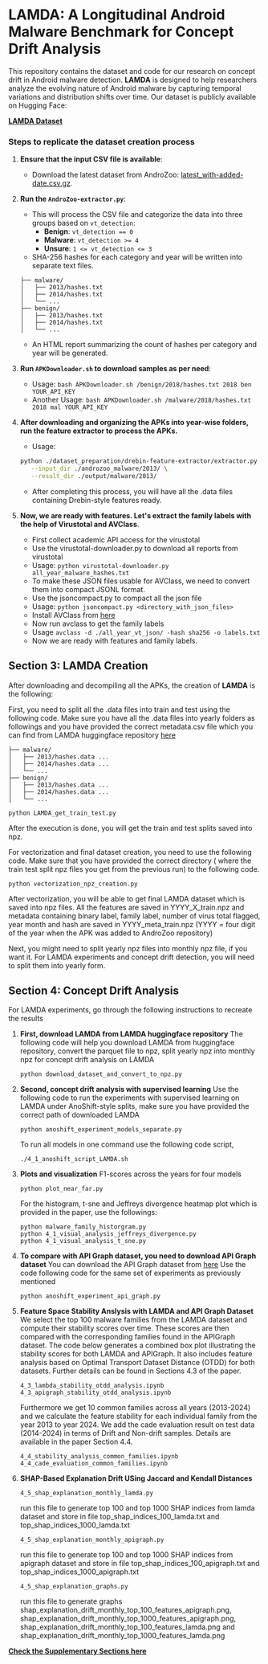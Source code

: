 # LAMDA: A Longitudinal Android Malware Benchmark for Concept Drift Analysis
This repository contains the dataset and code for our research on concept drift in Android malware detection. **LAMDA** is designed to help researchers analyze the evolving nature of Android malware by capturing temporal variations and distribution shifts over time.
Our dataset is publicly available on Hugging Face:

[**LAMDA Dataset**](https://huggingface.co/datasets/IQSeC-Lab/LAMDA)

### Steps to replicate the dataset creation process
1. **Ensure that the input CSV file is available**:
   - Download the latest dataset from AndroZoo: [latest_with-added-date.csv.gz](https://androzoo.uni.lu/static/lists/latest_with-added-date.csv.gz).

2. **Run the `AndroZoo-extractor.py`**:
   - This will process the CSV file and categorize the data into three groups based on `vt_detection`:
     - **Benign**: `vt_detection == 0`
     - **Malware**: `vt_detection >= 4`
     - **Unsure**: `1 <= vt_detection <= 3`
   - SHA-256 hashes for each category and year will be written into separate text files.
   ```
   ├── malware/
   │   ├── 2013/hashes.txt
   │   ├── 2014/hashes.txt
   │   └── ...
   ├── benign/
   │   ├── 2013/hashes.txt
   │   ├── 2014/hashes.txt
   │   └── ...
   ```
   - An HTML report summarizing the count of hashes per category and year will be generated.
3. **Run `APKDownloader.sh` to download samples as per need**:
	- Usage: `bash APKDownloader.sh /benign/2018/hashes.txt 2018 ben YOUR_API_KEY`
   - Another Usage: `bash APKDownloader.sh /malware/2018/hashes.txt 2018 mal YOUR_API_KEY`
4. **After downloading and organizing the APKs into year-wise folders, run the feature extractor to process the APKs.**
   - Usage: 
   ```bash
   python ./dataset_preparation/drebin-feature-extractor/extractor.py \
      --input_dir ./androzoo_malware/2013/ \
      --result_dir ./output/malware/2013/
   ```
   - After completing this process, you will have all the .data files containing Drebin-style features ready.
5. **Now, we are ready with features. Let's extract the family labels with the help of Virustotal and AVClass**.
   - First collect academic API access for the virustotal
   - Use the virustotal-downloader.py to download all reports from virustotal
   - Usage: `python virustotal-downloader.py all_year_malware_hashes.txt`
   - To make these JSON files usable for AVClass, we need to convert them into compact JSONL format.
   - Use the jsoncompact.py to compact all the json file
   - Usage: `python jsoncompact.py <directory_with_json_files>`
   - Install AVClass from [here](https://github.com/malicialab/avclass.git)
   - Now run avclass to get the family labels
   - Usage `avclass -d ./all_year_vt_json/ -hash sha256 -o labels.txt`
   - Now we are ready with features and family labels.

## Section 3: LAMDA Creation
After downloading and decompiling all the APKs, the creation of **LAMDA** is the following:

First, you need to split all the .data files into train and test using the following code. Make sure you have all the .data files into yearly folders as followings and you have provided the correct metadata.csv file which you can find from LAMDA huggingface repository [here](https://huggingface.co/datasets/IQSeC-Lab/LAMDA/tree/main)
   ```
   ├── malware/
   │   ├── 2013/hashes.data ...
   │   ├── 2014/hashes.data ...
   │   └── ...
   ├── benign/
   │   ├── 2013/hashes.data ...
   │   ├── 2014/hashes.data ...
   │   └── ...
   ```

   ```
   python LAMDA_get_train_test.py
   ```
   After the execution is done, you will get the train and test splits saved into npz.

For vectorization and final dataset creation, you need to use the following code. Make sure that you have provided the correct directory ( where the train test split npz files you get from the previous run) to the following code.
   ```
   python vectorization_npz_creation.py
   ```

After vectorization, you will be able to get final LAMDA dataset which is saved into npz files. All the features are saved in YYYY_X_train.npz and metadata containing binary label, family label, number of virus total flagged, year month and hash are saved in YYYY_meta_train.npz (YYYY = four digit of the year when the APK was added to AndroZoo repository) 

Next, you might need to split yearly npz files into monthly npz file, if you want it. For LAMDA experiments and concept drift detection, you will need to split them into yearly form.  



## Section 4: Concept Drift Analysis
For LAMDA experiments, go through the following instructions to recreate the results

1. **First, download LAMDA from LAMDA huggingface repository**
   The following code will help you download LAMDA from huggingface repository, convert the parquet file to npz, split yearly npz into monthly npz for concept drift analysis on LAMDA
   ```
   python download_dataset_and_convert_to_npz.py
   ```

2. **Second, concept drift analysis with supervised learning**
   Use the following code to run the experiments with supervised learning on LAMDA under AnoShift-style splits, make sure you have provided the correct path of downloaded LAMDA

   ```
   python anoshift_experiment_models_separate.py
   ```
   To run all models in one command use the following code script,
   ```
   ./4_1_anoshift_script_LAMDA.sh
   ```

3. **Plots and visualization**
   F1-scores across the years for four models
   ```
   python plot_near_far.py
   ```
   For the histogram, t-sne and Jeffreys divergence heatmap plot which is provided in the paper, use the followings:
   ```
   python malware_family_historgram.py
   python 4_1_visual_analysis_jeffreys_divergence.py
   python 4_1_visual_analysis_t_sne.py
   ```

4. **To compare with API Graph dataset, you need to download API Graph dataset**
   You can download the API Graph dataset from [here](https://drive.google.com/file/d/1O0upEcTolGyyvasCPkZFY86FNclk29XO/view)
   Use the code following code for the same set of experiments as previously mentioned
   ```
   python anoshift_experiment_api_graph.py
   ```
   

5. **Feature Space Stability Anslysis with LAMDA and API Graph Dataset**
   We select the top 100 malware families from the LAMDA dataset and compute their stability scores over time. These scores are then compared with the corresponding families found in the APIGraph dataset. The code below generates a combined box plot illustrating the stability scores for both LAMDA and APIGraph. It also includes feature analysis based on Optimal Transport Dataset Distance (OTDD) for both datasets. Further details can be found in Sections 4.3 of the paper.
   ```
   4_3_lambda_stability_otdd_analysis.ipynb
   4_3_apigraph_stability_otdd_analysis.ipynb
   ```

   Furthermore we get 10 common families across all years (2013-2024) and we calculate the feature stability for each individual family from the year 2013 to year 2024. We add the cade evaluation result on test data (2014-2024) in terms of Drift and Non-drift samples. Details are available in the paper Section 4.4. 

   ```
   4_4_stability_analysis_common_families.ipynb
   4_4_cade_evaluation_common_families.ipynb
   ```

5. **SHAP-Based Explanation Drift USing Jaccard and Kendall Distances**
   ```
   4_5_shap_explanation_monthly_lamda.py
   ```
   run this file to generate top 100 and top 1000 SHAP indices from lamda dataset and store in file top_shap_indices_100_lamda.txt and top_shap_indices_1000_lamda.txt
   ```
   4_5_shap_explanation_monthly_apigraph.py
   ```
   run this file to generate top 100 and top 1000 SHAP indices from apigraph dataset and store in file top_shap_indices_100_apigraph.txt and top_shap_indices_1000_apigraph.txt
   ```
   4_5_shap_explanation_graphs.py 
   ```
   run this file to generate graphs shap_explanation_drift_monthly_top_100_features_apigraph.png, shap_explanation_drift_monthly_top_1000_features_apigraph.png, shap_explanation_drift_monthly_top_100_features_lamda.png and shap_explanation_drift_monthly_top_1000_features_lamda.png

[**Check the Supplementary Sections here**]([https://example.com/supplementary](https://github.com/IQSeC-Lab/LAMDA/tree/main/code/Supplementary_material))
